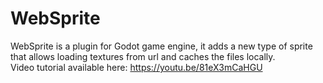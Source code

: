 # WebSprite
WebSprite is a plugin for Godot game engine, it adds a new type of sprite that allows loading textures from url and caches the files locally.<br>Video tutorial available here: https://youtu.be/81eX3mCaHGU
